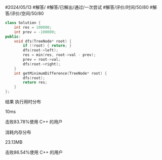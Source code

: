 #2024/05/13 #解答/ #解答/已解出/通过/一次尝试 #解答/评价/时间/50/80 #解答/评价/空间/50/80

``` cpp
class Solution {
	int res = 100000;
	int prev = -100000;
public:
	void dfs(TreeNode* root) {
		if (!root) { return; }
		dfs(root->left);
		res = min(res, root->val - prev);
		prev = root->val;
		dfs(root->right);
	}
	int getMinimumDifference(TreeNode* root) {
		dfs(root);
		return res;
	}
};
```

结果
执行用时分布

10ms

击败83.78%使用 C++ 的用户

消耗内存分布

23.13MB

击败86.54%使用 C++ 的用户